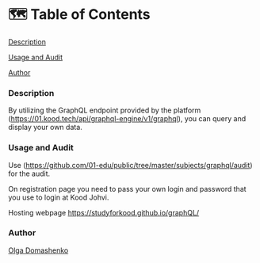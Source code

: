 # 🗺️ Table of Contents

[Description](#description)

[Usage and Audit](#usage-and-audit)

[Author](#author)

### Description

By utilizing the GraphQL endpoint provided by the platform (https://01.kood.tech/api/graphql-engine/v1/graphql), you can query and display your own data.

### Usage and Audit

Use (https://github.com/01-edu/public/tree/master/subjects/graphql/audit) for the audit.

On registration page you need to pass your own login and password that you use
to login at Kood Johvi.

Hosting webpage https://studyforkood.github.io/graphQL/

### Author

[Olga Domashenko](https://01.kood.tech/git/odomashe)
